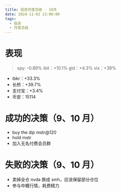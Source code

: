 ```yaml
---
title: 投资月度总结 - 10月
date: 2024-11-03 13:00:00
tags:
  - 投资
  - 月度总结
---
```


# 表现

> spy: -0.89%
> ibit：+10.1%
> gld：+4.3%
> vix：+38%

- ibkr：+33.3%
- 长桥：+39.7%
- 支付宝：+3.4%
- 币安：15114
<!-- more -->

# 成功的决策（9、10 月）

- buy the dip mstr@120
- hold mstr
- 加入无名付费会员群

# 失败的决策（9、10 月）

- 卖掉全仓 nvda 换成 smh，应该保留部分仓位
- 参与中概行情，耗费精力
